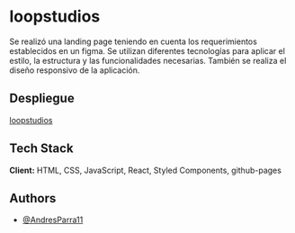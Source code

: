 
# loopstudios

Se realizó una landing page teniendo en cuenta los requerimientos establecidos en un figma. Se utilizan diferentes tecnologías para aplicar el estilo, la estructura y las funcionalidades necesarias. También se realiza el diseño responsivo de la aplicación.

## Despliegue

[loopstudios](https://andresparra11.github.io/loopstudios/)
## Tech Stack

**Client:** HTML, CSS, JavaScript, React, Styled Components, github-pages


## Authors

- [@AndresParra11](https://github.com/AndresParra11)

